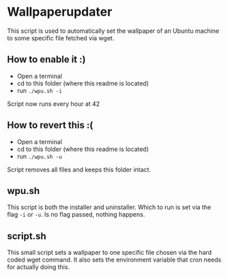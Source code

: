 # Wallpaperupdater
This script is used to automatically set the wallpaper of an Ubuntu machine to some specific file fetched via wget.

## How to enable it :)
* Open a terminal
* cd to this folder (where this readme is located)
* run ```./wpu.sh -i```

Script now runs every hour at 42

## How to revert this :(
* Open a terminal
* cd to this folder (where this readme is located)
* run ```./wpu.sh -u```

Script removes all files and keeps this folder intact.

## wpu.sh
This script is both the installer and uninstaller.
Which to run is set via the flag ```-i``` or ```-u```.
Is no flag passed, nothing happens.

## script.sh
This small script sets a wallpaper to one specific file chosen via the hard coded wget command.
It also sets the environment variable that cron needs for actually doing this.
